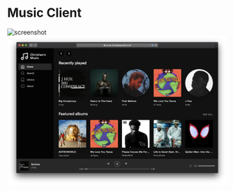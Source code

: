 # Music Client

![screenshot](https://github.com/JuanGrooth/Music-Player/blob/master/screenshot.png?raw=true)
![screenshot](https://github.com/JuanGrooth/music-client/blob/master/media/screenshot.png?raw=true)
